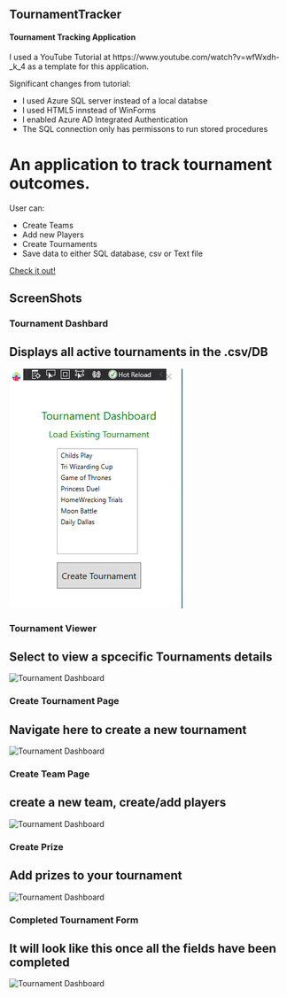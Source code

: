 <H2> TournamentTracker</H2>
<H4> Tournament Tracking Application </H4>
<p> I used a YouTube Tutorial at https://www.youtube.com/watch?v=wfWxdh-_k_4 as a template for this application.</p>
<p> Significant changes from tutorial: </p>
<ul>
  <li>I used Azure SQL server instead of a local databse</li>
  <li>I used HTML5 innstead of WinForms</li>
  <li>I enabled Azure AD Integrated Authentication</li> 
  <li>The SQL connection  only has permissons  to run stored procedures</li>
  </ul>

# An application to track tournament outcomes.
User can:
* Create Teams
* Add new Players
* Create Tournaments
* Save data to either SQL database, csv or Text file

[Check it out!](https://dabina2018.github.io/Tournament-Tracker/) 
## ScreenShots

### Tournament Dashbard
## Displays all active tournaments in the .csv/DB
![Tournament Dashboard](/Screenshots/Tournament%20Dashbard.PNG)

### Tournament Viewer
## Select to view a spcecific Tournaments details
![Tournament Dashboard](https://github.com/dabina2018/TournamentTracker/blob/gh-pages/Tournament%20Viewer.PNG)

### Create Tournament Page
## Navigate here to create a new tournament
![Tournament Dashboard](https://github.com/dabina2018/TournamentTracker/blob/gh-pages/Create%20Tournament.PNG)

### Create Team Page
## create a new team, create/add players
![Tournament Dashboard](https://github.com/dabina2018/TournamentTracker/blob/gh-pages/Create%20Team2.PNG)

### Create Prize
## Add prizes to your tournament
![Tournament Dashboard](https://github.com/dabina2018/TournamentTracker/blob/gh-pages/Create%20Prize.PNG)

### Completed Tournament Form
## It will look like this once all the fields have been completed
![Tournament Dashboard](https://github.com/dabina2018/TournamentTracker/blob/gh-pages/complted%20Tournament.PNG)



